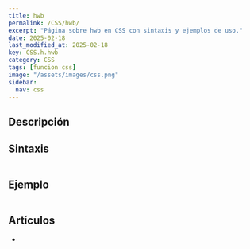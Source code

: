 ```yaml
---
title: hwb
permalink: /CSS/hwb/
excerpt: "Página sobre hwb en CSS con sintaxis y ejemplos de uso."
date: 2025-02-18
last_modified_at: 2025-02-18
key: CSS.h.hwb
category: CSS
tags: [funcion css]
image: "/assets/images/css.png"
sidebar:
  nav: css
---
```


## Descripción


## Sintaxis


```css

```


## Ejemplo


```css

```


## Artículos

- 
